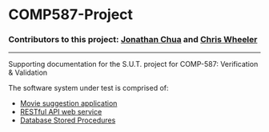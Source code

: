 # COMP587-Project
### Contributors to this project: [Jonathan Chua](https://github.com/chizuo) and [Chris Wheeler](https://github.com/wheelercj)
---
Supporting documentation for the S.U.T. project for COMP-587: Verification &amp; Validation

The software system under test is comprised of:
- [Movie suggestion application](https://github.com/chizuo/COMP587-Project-App)
- [RESTful API web service]()
- [Database Stored Procedures]()
